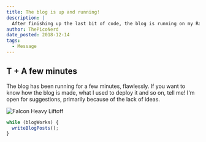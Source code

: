```yaml
---
title: The blog is up and running!
description: |
  After finishing up the last bit of code, the blog is running on my Raspberry Pi, and it's now available online!
author: ThePicoNerd
date_posted: 2018-12-14
tags:
  - Message
---
```


## T + A few minutes

The blog has been running for a few minutes, flawlessly. If you want to know how the blog is made, what I used to deploy it and so on, tell me! I'm open for suggestions, primarily because of the lack of ideas.

![](https://images.unsplash.com/photo-1517976487492-5750f3195933?ixlib=rb-1.2.1&q=85&fm=jpg&crop=entropy&cs=srgb "Falcon Heavy Liftoff")

```javascript
while (blogWorks) {
  writeBlogPosts();
}
```
